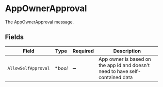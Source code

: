 # AppOwnerApproval

The AppOwnerApproval message.


## Fields

| Field                                                                           | Type                                                                            | Required                                                                        | Description                                                                     |
| ------------------------------------------------------------------------------- | ------------------------------------------------------------------------------- | ------------------------------------------------------------------------------- | ------------------------------------------------------------------------------- |
| `AllowSelfApproval`                                                             | **bool*                                                                         | :heavy_minus_sign:                                                              |  App owner is based on the app id and doesn't need to have self-contained data<br/> |
